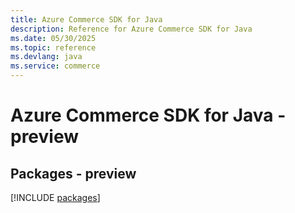 ```yaml
---
title: Azure Commerce SDK for Java
description: Reference for Azure Commerce SDK for Java
ms.date: 05/30/2025
ms.topic: reference
ms.devlang: java
ms.service: commerce
---
```

# Azure Commerce SDK for Java - preview
## Packages - preview
[!INCLUDE [packages](commerce-index.md)]